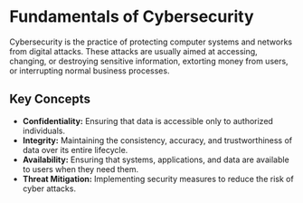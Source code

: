 # Fundamentals of Cybersecurity

Cybersecurity is the practice of protecting computer systems and networks from digital attacks. These attacks are usually aimed at accessing, changing, or destroying sensitive information, extorting money from users, or interrupting normal business processes.

## Key Concepts

- **Confidentiality:** Ensuring that data is accessible only to authorized individuals.
- **Integrity:** Maintaining the consistency, accuracy, and trustworthiness of data over its entire lifecycle.
- **Availability:** Ensuring that systems, applications, and data are available to users when they need them.
- **Threat Mitigation:** Implementing security measures to reduce the risk of cyber attacks.

